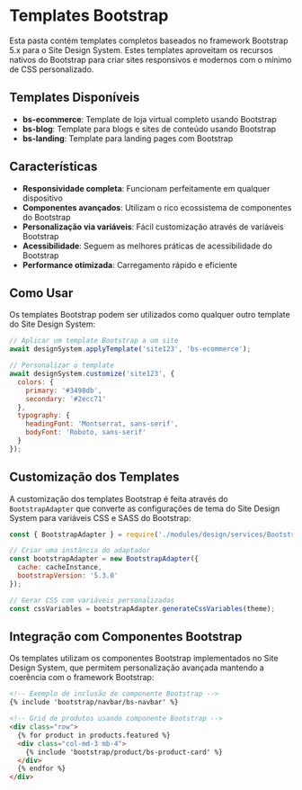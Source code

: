 # Templates Bootstrap

Esta pasta contém templates completos baseados no framework Bootstrap 5.x para o Site Design System. Estes templates aproveitam os recursos nativos do Bootstrap para criar sites responsivos e modernos com o mínimo de CSS personalizado.

## Templates Disponíveis

- **bs-ecommerce**: Template de loja virtual completo usando Bootstrap
- **bs-blog**: Template para blogs e sites de conteúdo usando Bootstrap
- **bs-landing**: Template para landing pages com Bootstrap

## Características

- **Responsividade completa**: Funcionam perfeitamente em qualquer dispositivo
- **Componentes avançados**: Utilizam o rico ecossistema de componentes do Bootstrap
- **Personalização via variáveis**: Fácil customização através de variáveis Bootstrap
- **Acessibilidade**: Seguem as melhores práticas de acessibilidade do Bootstrap
- **Performance otimizada**: Carregamento rápido e eficiente

## Como Usar

Os templates Bootstrap podem ser utilizados como qualquer outro template do Site Design System:

```javascript
// Aplicar um template Bootstrap a um site
await designSystem.applyTemplate('site123', 'bs-ecommerce');

// Personalizar o template
await designSystem.customize('site123', {
  colors: {
    primary: '#3498db',
    secondary: '#2ecc71'
  },
  typography: {
    headingFont: 'Montserrat, sans-serif',
    bodyFont: 'Roboto, sans-serif'
  }
});
```

## Customização dos Templates

A customização dos templates Bootstrap é feita através do `BootstrapAdapter` que converte as configurações de tema do Site Design System para variáveis CSS e SASS do Bootstrap:

```javascript
const { BootstrapAdapter } = require('./modules/design/services/BootstrapAdapter');

// Criar uma instância do adaptador
const bootstrapAdapter = new BootstrapAdapter({
  cache: cacheInstance,
  bootstrapVersion: '5.3.0'
});

// Gerar CSS com variáveis personalizadas
const cssVariables = bootstrapAdapter.generateCssVariables(theme);
```

## Integração com Componentes Bootstrap

Os templates utilizam os componentes Bootstrap implementados no Site Design System, que permitem personalização avançada mantendo a coerência com o framework Bootstrap:

```html
<!-- Exemplo de inclusão de componente Bootstrap -->
{% include 'bootstrap/navbar/bs-navbar' %}

<!-- Grid de produtos usando componente Bootstrap -->
<div class="row">
  {% for product in products.featured %}
  <div class="col-md-3 mb-4">
    {% include 'bootstrap/product/bs-product-card' %}
  </div>
  {% endfor %}
</div>
```